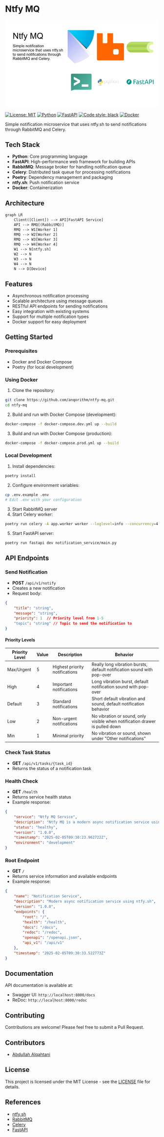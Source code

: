 # Ntfy MQ 

![Ntfy MQ](./assets/Ntfy%20MQ.png)

[![License: MIT](https://img.shields.io/badge/License-MIT-yellow.svg)](https://opensource.org/licenses/MIT)
[![Python](https://img.shields.io/badge/python-3.13+-blue.svg)](https://www.python.org/downloads/)
[![FastAPI](https://img.shields.io/badge/FastAPI-0.115.8+-green.svg)](https://fastapi.tiangolo.com)
[![Code style: black](https://img.shields.io/badge/code%20style-black-000000.svg)](https://github.com/psf/black)
[![Docker](https://img.shields.io/badge/docker-%230db7ed.svg?logo=docker&logoColor=white)](https://www.docker.com/)

Simple notification microservice that uses ntfy.sh to send notifications through RabbitMQ and Celery.

## Tech Stack

- **Python**: Core programming language
- **FastAPI**: High-performance web framework for building APIs
- **RabbitMQ**: Message broker for handling notification queue
- **Celery**: Distributed task queue for processing notifications
- **Poetry**: Dependency management and packaging
- **ntfy.sh**: Push notification service
- **Docker**: Containerization

## Architecture

```mermaid
graph LR
    Client([Client]) --> API[FastAPI Service]
    API --> RMQ[(RabbitMQ)]
    RMQ --> W1[Worker 1]
    RMQ --> W2[Worker 2]
    RMQ --> W3[Worker 3]
    RMQ --> W4[Worker 4]
    W1 --> N[ntfy.sh]
    W2 --> N
    W3 --> N
    W4 --> N
    N --> D[Device]
```

## Features

- Asynchronous notification processing
- Scalable architecture using message queues
- RESTful API endpoints for sending notifications
- Easy integration with existing systems
- Support for multiple notification types
- Docker support for easy deployment

## Getting Started

### Prerequisites

- Docker and Docker Compose
- Poetry (for local development)

### Using Docker

1. Clone the repository:
```bash
git clone https://github.com/anqorithm/ntfy-mq.git
cd ntfy-mq
```

2. Build and run with Docker Compose (development):
```bash
docker-compose -f docker-compose.dev.yml up --build
```

3. Build and run with Docker Compose (production):
```bash
docker-compose -f docker-compose.prod.yml up --build
```

### Local Development

1. Install dependencies:
```bash
poetry install
```

2. Configure environment variables:
```bash
cp .env.example .env
# Edit .env with your configuration
```

3. Start RabbitMQ server
4. Start Celery worker:
```bash
poetry run celery -A app.worker worker --loglevel=info --concurrency=4
```

5. Start FastAPI server:
```bash
poetry run fastapi dev notification_service/main.py
```

## API Endpoints

### Send Notification
- **POST** `/api/v1/notify`
- Creates a new notification
- Request body:
```json
{
    "title": "string",
    "message": "string",
    "priority": 1  // Priority level from 1-5
    "topic": "string" // Topic to send the notification to
}
```

#### Priority Levels
| Priority Level | Value | Description | Behavior |
|---------------|-------|-------------|-----------|
| Max/Urgent | 5 | Highest priority notifications | Really long vibration bursts, default notification sound with pop-over |
| High | 4 | Important notifications | Long vibration burst, default notification sound with pop-over |
| Default | 3 | Standard notifications | Short default vibration and sound, default notification behavior |
| Low | 2 | Non-urgent notifications | No vibration or sound, only visible when notification drawer is pulled down |
| Min | 1 | Minimal priority | No vibration or sound, shown under "Other notifications" |

### Check Task Status
- **GET** `/api/v1/tasks/{task_id}`
- Returns the status of a notification task

### Health Check
- **GET** `/health`
- Returns service health status
- Example response:
```json
{
    "service": "Ntfy MQ Service",
    "description": "Ntfy MQ is a modern async notification service using ntfy.sh through RabbitMQ and Celery",
    "status": "healthy",
    "version": "1.0.0",
    "timestamp": "2025-02-05T09:30:23.962722Z",
    "environment": "development"
}
```
### Root Endpoint
- **GET** `/`
- Returns service information and available endpoints
- Example response:
```json
{
    "name": "Notification Service",
    "description": "Modern async notification service using ntfy.sh",
    "version": "1.0.0",
    "endpoints": {
        "root": "/",
        "health": "/health", 
        "docs": "/docs",
        "redoc": "/redoc",
        "openapi": "/openapi.json",
        "api_v1": "/api/v1"
    },
    "timestamp": "2025-02-05T09:30:33.522773Z"
}
```

## Documentation

API documentation is available at:
- Swagger UI: `http://localhost:8000/docs`
- ReDoc: `http://localhost:8000/redoc`

## Contributing

Contributions are welcome! Please feel free to submit a Pull Request.

## Contributors

- [Abdullah Alqahtani](https://github.com/anqorithm)

## License

This project is licensed under the MIT License - see the [LICENSE](LICENSE) file for details.

## References

- [ntfy.sh](https://ntfy.sh)
- [RabbitMQ](https://www.rabbitmq.com)
- [Celery](https://docs.celeryq.dev)
- [FastAPI](https://fastapi.tiangolo.com)

